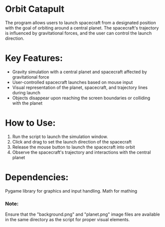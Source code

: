 # Orbit Catapult
The program allows users to launch spacecraft from a designated position with the goal of orbiting around a central planet. The spacecraft's trajectory is influenced by gravitational forces, and the user can control the launch direction.

<h1>Key Features:</h1>
<ul>
  <li>Gravity simulation with a central planet and spacecraft affected by gravitational force</li>
  <li>User-controlled spacecraft launches based on mouse input</li>
  <li>Visual representation of the planet, spacecraft, and trajectory lines during launch</li>
  <li>Objects disappear upon reaching the screen boundaries or colliding with the planet</li>
</ul>



<h1>How to Use:</h1>
<ol>
  <li>Run the script to launch the simulation window.</li>
  <li>Click and drag to set the launch direction of the spacecraft</li>
  <li>Release the mouse button to launch the spacecraft into orbit</li>
  <li>Observe the spacecraft's trajectory and interactions with the central planet</li>
</ol>

<h1>Dependencies:</h1>

Pygame library for graphics and input handling. Math for mathing

<h3>Note:</h3>
Ensure that the "background.png" and "planet.png" image files are available in the same directory as the script for proper visual elements.

